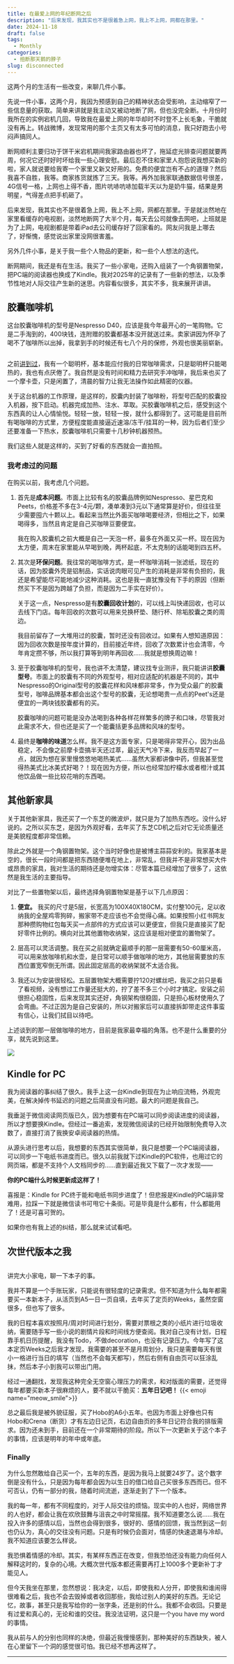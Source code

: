 ```yaml
---
title: 在最爱上网的年纪断网之后
description: "后来发现，我其实也不是很着急上网，我上不上网，网都在那里。"
date: 2024-11-18
draft: false
tags:
  - Monthly
categories:
  - 扭断那天鹅的脖子
slug: disconnected
---
```


这两个月的生活有一些改变，来聊几件小事。

先说一件小事，这两个月，我因为预感到自己的精神状态会受影响，主动缩窄了一些信息量的获取。简单来讲就是我主动又被动地断了网，但也没完全断。十月份时我所在的实例宕机几回，导致我在最爱上网的年华却时不时登不上长毛象，干脆就没有再上。转战微博，发现常用的那个主页又有太多可怕的消息，我只好跑去小号闷声搞同人。

断网顺利主要归功于饼干米宕机期间我家路由器也坏了，拖延症光排查问题就要两周，何况它还时好时坏给我一些心理安慰。最后忍不住和家里人抱怨说我想买新的啦，家人就说要给我寄一个家里又新又好用的。免费的便宜岂有不占的道理？然后我喜不自胜，我等。商家拣货就拣了三天。我等。再外加我家联通数据信号很差，4G信号一格，上网也上得不香，图片吭哧吭哧加载半天以为是奶牛猫，结果是男明星，气得差点把手机砸了。

后来发现，我其实也不是很着急上网，我上不上网，网都在那里。于是就淡然地在家里看缓存的电视剧，淡然地断网了大半个月，每天去公司就像去网吧，上班就是为了上网，电视剧都是带着iPad去公司缓存好了回家看的。网友问我是上哪去了，好惭愧，感觉说出家里没网很害羞。

另外几件小事，是关于我一些个人物品的更新，和一些个人想法的迭代。

断网期间，我还是有在生活。我买了一些小家电，还购入组装了一个角钢置物架，把PC端的阅读器也换成了Kindle。我对2025年的记录有了一些新的想法，以及季节性地对人际交往产生新的迷思。内容看似很多，其实不多，我来展开讲讲。

## 胶囊咖啡机

这台胶囊咖啡机的型号是Nespresso D40，应该是我今年最开心的一笔购物。它是二手淘到的，400块钱，连附赠的胶囊都基本没开就送过来。卖家讲因为怀孕了喝不了咖啡所以出掉，我拿到手的时候还有七八个月的保修，外观也很美丽崭新。

<img src="/图片/咖啡杯.jpg" alt="" class="float-img35">

之前[讲到过](/posts/messy-stuff/)，我有一个聪明杯，基本能应付我的日常咖啡需求，只是聪明杯只能喝热的，我也有点厌倦了。我自然是没有时间和精力去研究手冲咖啡，我后来也买了一个摩卡壶，只是闲置了，清晨的智力让我无法操作如此精密的仪器。

关于这台机器的工作原理，是这样的，胶囊内封装了咖啡粉，将型号匹配的胶囊投入机器，按下启动。机器完成加热、注水、萃取。买胶囊咖啡机之后，感受到这个东西真的让人心情愉悦。轻轻一放，轻轻一按，就什么都得到了。这可能是目前所有喝咖啡的方式里，方便程度能直接逼近速溶/冻干/挂耳的一种，因为后者们至少还要准备一下热水，胶囊咖啡机只需要十几秒钟机器预热。

我们这些人就是这样的，买到了好看的东西就会一直拍照。

### 我考虑过的问题

在购买以前，我考虑几个问题。

1. 首先是**成本问题**。市面上比较有名的胶囊品牌例如Nespresso、星巴克和Peets，价格差不多在3-4元/颗，凑单凑到3元以下通常算是好价，但往往至少需要囤六十颗以上。看起来当然比外面买咖啡喝要经济，但相比之下，如果喝得多，当然且肯定是自己买咖啡豆要便宜。

    我在购入胶囊机之前大概是自己一天泡一杯，最多在外面又买一杯。现在因为太方便，周末在家里能从早喝到晚，两杯起底，不太克制的话能喝到四五杯。

2. 其次是**环保问题**。我往常的喝咖啡方式，是一杯咖啡消耗一张滤纸，现在的话，因为胶囊外壳是铝制品，实话说肉眼可见产生的消耗是非常有负担的，我还是希望能尽可能地减少这种消耗。这也是我一直犹豫没有下手的原因（但断然买下不是因为跨越了负担，而是因为二手实在好价）。
   
   关于这一点，Nespresso是有**胶囊回收计划**的，可以线上叫快递回收，也可以去线下门店。每年回收的次数可以用来兑换杯垫、随行杯、除垢胶囊之类的周边。

    我目前留存了一大堆用过的胶囊，暂时还没有回收过。如果有人想知道原因：因为回收次数是按年度计算的，目前接近年终，回收了次数累计也会清零，今年肯定攒不够，所以我打算等到明年再回收……我就是想换周边嘛！

3. 至于胶囊咖啡机的型号，我也讲不太清楚，建议找专业测评，我只能讲讲**胶囊型号**。市面上的胶囊有不同的外观型号，相对应适配的机器是不同的，其中Nespresso的Original型号的胶囊花样和风味都非常多，作为受众最广的胶囊型号，咖啡品牌基本都会出这个型号的胶囊，无论想喝贵一点点的Peet's还是便宜的一两块钱胶囊都有的买。
   
   胶囊咖啡的问题可能是没办法喝到各种各样花样繁多的牌子和口味，尽管我对此需求不大，但也还是买了一个能囊括更多品牌和风味的型号。

4. 最终是**咖啡的味道**怎么样。我不是这方面专家，只是喝得非常开心，因为出品稳定，不会像之前摩卡壶搞半天还过萃，最近天气冷下来，我反而早起了一点，就因为想在家里慢悠悠地喝热美式……虽然大家都讲像中药，但我甚至觉得热美式比冰美式好喝？！现在因为方便，所以也经常加柠檬水或者橙汁或其他饮品做一些比较花哨的东西喝。

## 其他新家具

关于其他新家具，我还买了一个东芝的微波炉，就只是为了加热东西吃。没什么好说的。之所以买东芝，是因为外观好看，去年买了东芝CD机之后对它无论质量还是美貌程度都非常信赖。

除此之外就是一个角钢置物架。这个当时好像也是被博主蒜蒜安利的。我家基本是空的，很长一段时间都是把东西随便堆在地上，非常乱，但我并不是非常想买大件或昂贵的家具，我对生活的期待还是勿增实体：尽管本篇已经增加了很多了，这依然是我生活的主要指导。

对比了一些置物架以后，最终选择角钢置物架是基于以下几点原因：

1. **便宜。** 我买的尺寸是5层，长宽高为100X40X180CM，实付整100元，足以收纳我的全屋鸡零狗碎，搬家带不走应该也不会觉得心痛。如果按照小红书网友那种攒购物红包每天买一点部件的方式应该可以更便宜，但我只是直接买了配好零件比例的。横向对比其他置物收纳架，这应该是相对便宜的置物架了。

2. 层高可以灵活调整。我在买之前就确定最顺手的那一层需要有50-60厘米高，可以用来放咖啡机和水壶，是日常可以顺手做咖啡的地方，其他层需要放的东西位置宽窄倒无所谓。因此固定层高的收纳架就不太适合我。

3. 我还以为安装很轻松。五层置物架大概需要拧120对螺丝吧，我买之前只是看了看视频，没有想过工作量还挺大的，拧了差不多三个小时才搞定。安装之前很担心稳固性，后来发现其实还好，角钢架构很稳固，只是担心板材使用久了会弯曲。不过正因为是自己安装的，所以对搬家后可以直接拆卸带走这件事蛮有信心，让我们拭目以待吧。

上述谈到的那一层做咖啡的地方，目前是我家最幸福的角落。也不是什么重要的分享，就先说到这里。

![](/图片/IMG_5818.jpg)

## Kindle for PC

我为阅读器的事纠结了很久。我手上这一台Kindle到现在为止响应流畅，外观完美，在解决掉传书延迟的问题之后简直没有问题。最大的问题是我自己。

我垂涎于微信阅读网页版已久，因为想要有在PC端可以同步阅读进度的阅读器，所以才想要换Kindle。但经过一番追索，发现微信阅读的已经开始限制免费导入次数了，直接打消了我换安卓阅读器的热情。

从源头进行思考以后，我想要的东西其实很简单，我只是想要一个PC端阅读器， 可以同步一下电纸书进度而已。很久以前我就下过Kindle的PC软件，也用过它的网页端，都是不支持个人文档同步的……直到最近我又下载了一次才发现——

**你的PC端什么时候更新成这样了！**

喜报是：Kindle for PC终于能和电纸书同步进度了！但悲报是Kindle的PC端非常难用，拉踩一下就是微信读书可甩它十条街。可是毕竟是什么都有，什么都能用了！还是可喜可贺的。

如果你也有我上述的纠结，那么就来试试看吧。

## 次世代版本之我

<img src="/图片/IMG_5788.JPEG" alt="" class="float-img35">

讲完大小家电，聊一下本子的事。

我并不算是一个手账玩家，只能说有很轻度的记录需求。但不知道为什么每年都需要买一本新本子，从活页到A5一日一页自填，去年买了定页的Weeks，虽然空窗很多，但也写了很多。

我的日程本喜欢按照月/周对时间进行划分，需要对票根之类的小纸片进行垃圾收纳，需要随手写一些小说的剧情片段和时间线方便查阅。我对自己没有计划，日程靠手机日历提醒，我没有Todo，不做decoration，也没有记录压力。今年写了这本定页Weeks之后我才发现，我需要的甚至不是月周划分，我只是需要每天有很小一格进行当日的填写（当然也不会每天都写），然后右侧有自由页可以狂涂乱抹，然后本子小到我可以带出门用。

经过一通翻找，发现我这种完全无空窗心理压力的需求，和对版面的需要，还觉得每年都要买新本子很麻烦的人，要不就以干脆买：**五年日记吧！** {{< emoji name="meow_smile">}}

总之最后我是被外貌征服，买了Hobo的A6小五年。也因为市面上好像也只有Hobo和Crena（断货）才有左边日记页，右边自由页的多年日记符合我的排版需求。因为还未到手，目前还在一个非常期待的阶段。所以下一次更新关于这个本子的事情，应该是明年的年中或年底。

### Finally

为什么忽然敢给自己买一个，五年的东西，是因为我马上就要24岁了。这个数字倒是没有什么，只是因为每年都会因为以生日的借口给自己买很多东西而已。但不可否认，仍有一部分的我，随着时间流逝，逐渐走到了下一个版本。

我的每一年，都有不同程度的，对于人际交往的烦恼。现实中的人也好，网络世界的人也好，都会让我在欢欣鼓舞与沮丧之中时常摇摆。我不知道要怎么说……我在投入许多的感情以后，当然也会得到很多，很好的、感情的回馈，我当然到这一刻也仍认为，真心的交往没有问题。只是有时候仍会面对，情感的快速退潮与冷却。我不知道应该要怎么样说。

我恐惧着情感的冷却。其实，有某样东西正在改变，但我恐怕还没有能力向任何人解释这时的，复杂的心境。大概次世代版本都还需要再打上1000多个更新补丁才能见人。

但今天我坐在那里，忽然想说：我决定，以后，即使我和人分开，即使我和谁闹得很难看之后，我也不会去毁掉或者收回那些，我给过别人的美好的东西。无论记忆，故事，甚至只是我写给你的一张字条，还是别的什么。我都不会收回。只要是有过爱和真心的，无论和谁的交往。我没法证明，这只是一个you have my word的事情。

我从前与人的分别也同样的决绝，但最近我慢慢感到，那种美好的东西缺失，被人在心里留下一个洞的感觉很可怕。我已经不想再这样了。

---

